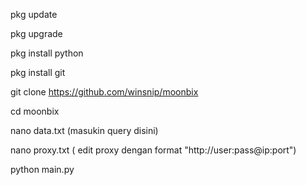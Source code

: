 pkg update

pkg upgrade

pkg install python

pkg install git

git clone https://github.com/winsnip/moonbix

cd moonbix

nano data.txt (masukin query disini)

nano proxy.txt ( edit proxy dengan format "http://user:pass@ip:port")

python main.py
